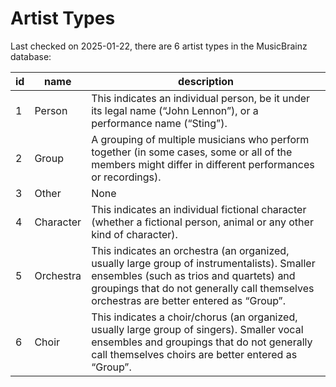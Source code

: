 Artist Types
============

Last checked on 2025-01-22, there are 6 artist types in the MusicBrainz database:

| id              | name              |  description             |
|-----------------|-------------------|--------------------------|
| 1 | Person | This indicates an individual person, be it under its legal name (“John Lennon”), or a performance name (“Sting”). |
| 2 | Group | A grouping of multiple musicians who perform together (in some cases, some or all of the members might differ in different performances or recordings). |
| 3 | Other | None |
| 4 | Character | This indicates an individual fictional character (whether a fictional person, animal or any other kind of character). |
| 5 | Orchestra | This indicates an orchestra (an organized, usually large group of instrumentalists). Smaller ensembles (such as trios and quartets) and groupings that do not generally call themselves orchestras are better entered as “Group”. |
| 6 | Choir | This indicates a choir/chorus (an organized, usually large group of singers). Smaller vocal ensembles and groupings that do not generally call themselves choirs are better entered as “Group”. |
